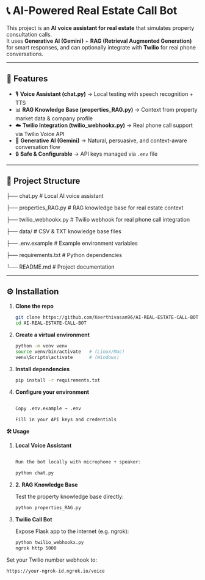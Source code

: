 # 📞 AI-Powered Real Estate Call Bot

This project is an **AI voice assistant for real estate** that simulates property consultation calls.  
It uses **Generative AI (Gemini)** + **RAG (Retrieval Augmented Generation)** for smart responses, and can optionally integrate with **Twilio** for real phone conversations.

---

## 🚀 Features
- 🎙️ **Voice Assistant (chat.py)** → Local testing with speech recognition + TTS  
- 📊 **RAG Knowledge Base (properties_RAG.py)** → Context from property market data & company profile  
- ☁️ **Twilio Integration (twilio_webhookx.py)** → Real phone call support via Twilio Voice API  
- 🤖 **Generative AI (Gemini)** → Natural, persuasive, and context-aware conversation flow  
- 🔒 **Safe & Configurable** → API keys managed via `.env` file

---

## 📂 Project Structure

├── chat.py # Local AI voice assistant

├── properties_RAG.py # RAG knowledge base for real estate context

├── twilio_webhookx.py # Twilio webhook for real phone call integration

├── data/ # CSV & TXT knowledge base files

├── .env.example # Example environment variables

├── requirements.txt # Python dependencies

└── README.md # Project documentation



---

## ⚙️ Installation

1. **Clone the repo**
   ```bash
   git clone https://github.com/Keerthivasan96/AI-REAL-ESTATE-CALL-BOT.git
   cd AI-REAL-ESTATE-CALL-BOT


2. **Create a virtual environment**
   ```bash
   python -m venv venv
   source venv/bin/activate   # (Linux/Mac)
   venv\Scripts\activate      # (Windows)
   
3. **Install dependencies**
   ```bash
   pip install -r requirements.txt

4. **Configure your environment**
   ```bash

   Copy .env.example → .env

   Fill in your API keys and credentials

**🛠️ Usage**

1. **Local Voice Assistant**
   ```bash
   
   Run the bot locally with microphone + speaker:

   python chat.py

2. **2. RAG Knowledge Base**
   
   Test the property knowledge base directly:
   ```bash
   python properties_RAG.py

3. **Twilio Call Bot**
   
   Expose Flask app to the internet (e.g. ngrok):
   ```bash
   python twilio_webhookx.py
   ngrok http 5000


Set your Twilio number webhook to:
   ```bash
   https://your-ngrok-id.ngrok.io/voice





